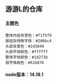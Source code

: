 ## 游游L的仓库
#### 主题色
```
整体内容背景色：#f1f5f9
按钮及特殊字体：#206bc4
头部背景色：#243049
头部字体颜色：#ffffff
整体字体颜色：#1d273b
弱字体颜色：#616876
```
#### node版本：14.18.1